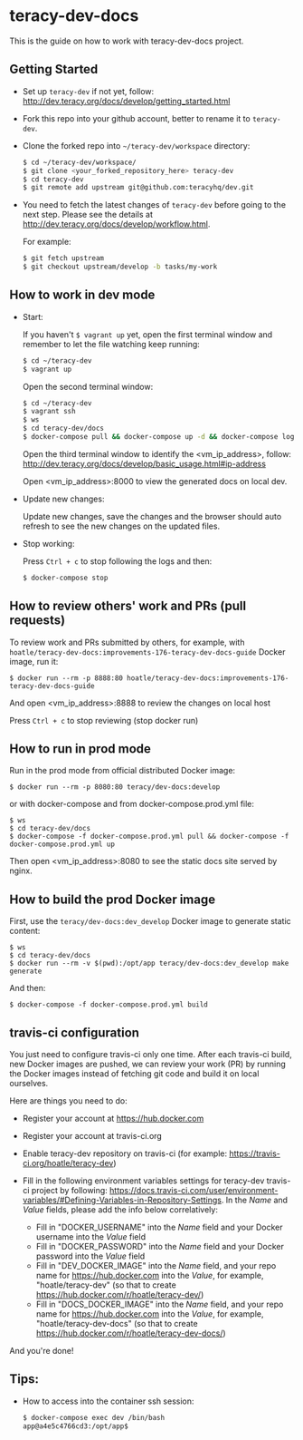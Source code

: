 # teracy-dev-docs

This is the guide on how to work with teracy-dev-docs project.

## Getting Started

- Set up `teracy-dev` if not yet, follow: http://dev.teracy.org/docs/develop/getting_started.html

- Fork this repo into your github account, better to rename it to `teracy-dev`.

- Clone the forked repo into `~/teracy-dev/workspace` directory:

  ```bash
  $ cd ~/teracy-dev/workspace/
  $ git clone <your_forked_repository_here> teracy-dev
  $ cd teracy-dev
  $ git remote add upstream git@github.com:teracyhq/dev.git
  ```

- You need to fetch the latest changes of `teracy-dev` before going to the next step.
  Please see the details at http://dev.teracy.org/docs/develop/workflow.html.

  For example:

  ```bash
  $ git fetch upstream
  $ git checkout upstream/develop -b tasks/my-work
  ```

## How to work in dev mode

- Start:

  If you haven't `$ vagrant up` yet, open the first terminal window and remember to let the file
  watching keep running:

  ```bash
  $ cd ~/teracy-dev
  $ vagrant up
  ```

  Open the second terminal window:

  ```bash
  $ cd ~/teracy-dev
  $ vagrant ssh
  $ ws
  $ cd teracy-dev/docs
  $ docker-compose pull && docker-compose up -d && docker-compose logs -f
  ```

  Open the third terminal window to identify the \<vm_ip_address>, follow: http://dev.teracy.org/docs/develop/basic_usage.html#ip-address

  Open \<vm_ip_address>:8000 to view the generated docs on local dev.


- Update new changes:

  Update new changes, save the changes and the browser should auto refresh to see the new changes on
  the updated files.


- Stop working:

  Press `Ctrl + c` to stop following the logs and then:

  ```bash
  $ docker-compose stop
  ```

## How to review others' work and PRs (pull requests)


To review work and PRs submitted by others, for example, with
`hoatle/teracy-dev-docs:improvements-176-teracy-dev-docs-guide` Docker image, run it:

```
$ docker run --rm -p 8888:80 hoatle/teracy-dev-docs:improvements-176-teracy-dev-docs-guide
```

And open \<vm_ip_address>:8888 to review the changes on local host

Press `Ctrl + c` to stop reviewing (stop docker run)


## How to run in prod mode

Run in the prod mode from official distributed Docker image:

```
$ docker run --rm -p 8080:80 teracy/dev-docs:develop
```

or with docker-compose and from docker-compose.prod.yml file:

```
$ ws
$ cd teracy-dev/docs
$ docker-compose -f docker-compose.prod.yml pull && docker-compose -f docker-compose.prod.yml up
```

Then open \<vm_ip_address>:8080 to see the static docs site served by nginx.


## How to build the prod Docker image

First, use the `teracy/dev-docs:dev_develop` Docker image to generate static content:

```
$ ws
$ cd teracy-dev/docs
$ docker run --rm -v $(pwd):/opt/app teracy/dev-docs:dev_develop make generate
```

And then:

```
$ docker-compose -f docker-compose.prod.yml build
```

## travis-ci configuration

You just need to configure travis-ci only one time. After each travis-ci build, new Docker images
are pushed, we can review your work (PR) by running the Docker images instead of fetching git code
and build it on local ourselves.

Here are things you need to do:

- Register your account at https://hub.docker.com
- Register your account at travis-ci.org
- Enable teracy-dev repository on travis-ci (for example: https://travis-ci.org/hoatle/teracy-dev)
- Fill in the following environment variables settings for teracy-dev travis-ci project by
  following: https://docs.travis-ci.com/user/environment-variables/#Defining-Variables-in-Repository-Settings.
  In the *Name* and *Value* fields, please add the info below correlatively: 

  + Fill in "DOCKER_USERNAME" into the *Name* field and your Docker username into the *Value*  field
  + Fill in "DOCKER_PASSWORD" into the *Name* field and your Docker password into the *Value* field
  + Fill in "DEV_DOCKER_IMAGE" into the *Name* field, and your repo name for https://hub.docker.com
    into the *Value*, for example, "hoatle/teracy-dev" (so that to create https://hub.docker.com/r/hoatle/teracy-dev/)
  + Fill in "DOCS_DOCKER_IMAGE" into the *Name* field, and your repo name for https://hub.docker.com
    into the *Value*, for example, "hoatle/teracy-dev-docs" (so that to create https://hub.docker.com/r/hoatle/teracy-dev-docs/)

And you're done!

## Tips:


- How to access into the container ssh session:

  ```bash
  $ docker-compose exec dev /bin/bash
  app@a4e5c4766cd3:/opt/app$
  ```